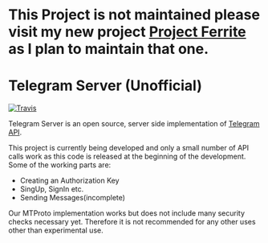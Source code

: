 # This Project is not maintained please visit my new project [Project Ferrite] as I plan to maintain that one.

# Telegram Server (Unofficial)

[![Travis](https://travis-ci.org/aykutalparslan/Telegram-Server.svg)](https://travis-ci.org/aykutalparslan/Telegram-Server)

Telegram Server is an open source, server side implementation of [Telegram API].

This project is currently being developed and only a small number of API calls work as this code is released at the beginning of the development. Some of the working parts are:

  - Creating an Authorization Key
  - SingUp, SignIn etc.
  - Sending Messages(incomplete)

Our MTProto implementation works but does not include many security checks necessary yet. Therefore it is not recommended for any other uses other than experimental use.

   [Telegram API]: <https://core.telegram.org/api>
   
   [Project Ferrite]: <https://github.com/aykutalparslan/ferrite>
